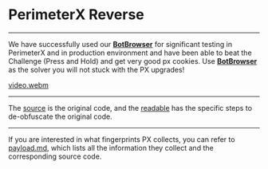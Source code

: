 # PerimeterX Reverse

----------

We have successfully used our **[BotBrowser](https://github.com/MiddleSchoolStudent/BotBrowser)** for significant testing in PerimeterX and in production environment and have been able to beat the Challenge (Press and Hold) and get very good px cookies. Use **[BotBrowser](https://github.com/MiddleSchoolStudent/BotBrowser)** as the solver you will not stuck with the PX upgrades!

[video.webm](https://github.com/user-attachments/assets/c964998b-6c28-4c1a-b0cc-164c7b445a6b)


---------

The [source](source) is the original code, and the [readable](readable) has the specific steps to de-obfuscate the original code.

---------

If you are interested in what fingerprints PX collects, you can refer to [payload.md](payload.md), which lists all the information they collect and the corresponding source code.



